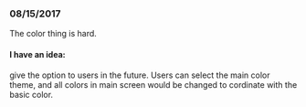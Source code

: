 
### 08/15/2017
The color thing is hard.



#### I have an idea: 
give the option to users in the future. 
Users can select the main color theme, and all colors in main screen would be changed to cordinate with the basic color.

